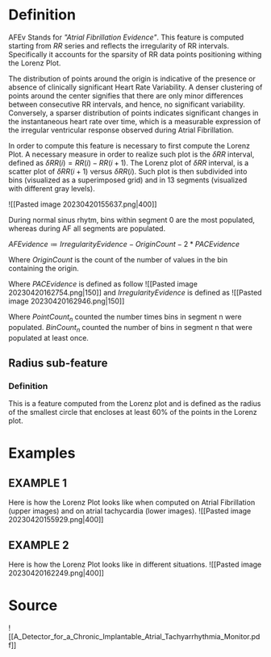 # Definition

AFEv Stands for *"Atrial Fibrillation Evidence"*. This feature is computed starting from $RR$ series and reflects the irregularity of RR intervals. Specifically it accounts for the sparsity of RR data points positioning withing the Lorenz Plot.

The distribution of points around the origin is indicative of the presence or absence of clinically significant Heart Rate Variability. 
A denser clustering of points around the center signifies that there are only minor differences between consecutive RR intervals, and hence, no significant variability. Conversely, a sparser distribution of points indicates significant changes in the instantaneous heart rate over time, which is a measurable expression of the irregular ventricular response observed during Atrial Fibrillation.

In order to compute this feature is necessary to first compute the Lorenz Plot. 
A necessary measure in order to realize such plot is the $\delta RR$ interval, defined as $\delta RR(i) = RR(i) - RR(i+1)$. The Lorenz plot of $\delta RR$ interval, is a scatter plot of $\delta RR(i+1)$ versus $\delta RR(i)$. Such plot is then subdivided into bins (visualized as a superimposed grid) and in 13 segments (visualized with different gray levels).

![[Pasted image 20230420155637.png|400]]

During normal sinus rhytm, bins within segment 0 are the most populated, whereas during AF all segments are populated.

$AFEvidence \coloneqq IrregularityEvidence - OriginCount -2*PACEvidence$

Where $OriginCount$ is the count of the number of values in the bin containing the origin.

Where $PACEvidence$ is defined as follow
![[Pasted image 20230420162754.png|150]]
and $IrregularityEvidence$ is defined as
![[Pasted image 20230420162946.png|150]]

Where $PointCount_n$ counted the number times bins in segment n were populated. 
$BinCount_n$ counted the number of bins in segment n that were populated at least once.


## Radius sub-feature

### Definition

This is a feature computed from the Lorenz plot and is defined as the radius of the smallest circle that encloses at least 60% of the points in the Lorenz plot.

# Examples
## EXAMPLE 1
Here is how the Lorenz Plot looks like when computed on Atrial Fibrillation (upper images) and on atrial tachycardia (lower images).
![[Pasted image 20230420155929.png|400]]

## EXAMPLE 2
Here is how the Lorenz Plot looks like in different situations.
![[Pasted image 20230420162249.png|400]]
# Source 

![[A_Detector_for_a_Chronic_Implantable_Atrial_Tachyarrhythmia_Monitor.pdf]]